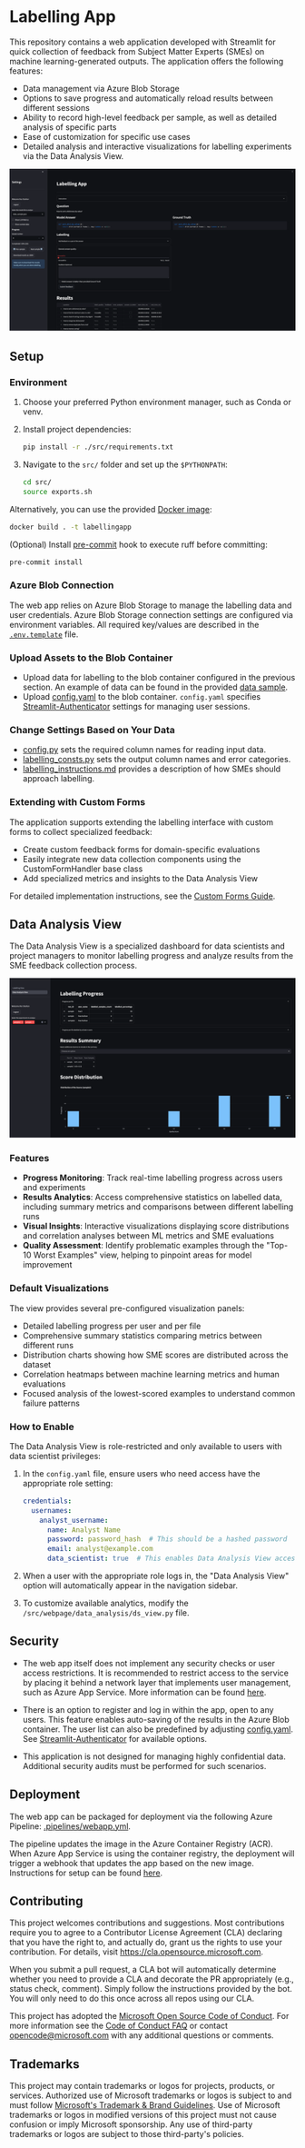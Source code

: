 # Labelling App

This repository contains a web application developed with Streamlit for quick collection of feedback from Subject Matter Experts (SMEs) on machine learning-generated outputs. The application offers the following features:

- Data management via Azure Blob Storage
- Options to save progress and automatically reload results between different sessions
- Ability to record high-level feedback per sample, as well as detailed analysis of specific parts
- Ease of customization for specific use cases
- Detailed analysis and interactive visualizations for labelling experiments via the Data Analysis View.

![Web Application](./src/assets/app_demo.png)

## Setup

### Environment

1. Choose your preferred Python environment manager, such as Conda or venv.
2. Install project dependencies:

    ```bash
    pip install -r ./src/requirements.txt
    ```

3. Navigate to the `src/` folder and set up the `$PYTHONPATH`:

    ```bash
    cd src/
    source exports.sh
    ```

Alternatively, you can use the provided [Docker image](./Dockerfile):

```bash
docker build . -t labellingapp
```

(Optional) Install [pre-commit](https://pre-commit.com) hook to execute ruff before committing:

```bash
pre-commit install
```

### Azure Blob Connection

The web app relies on Azure Blob Storage to manage the labelling data and user credentials. Azure Blob Storage connection settings are configured via environment variables. All required key/values are described in the [`.env.template`](./src/.env.template) file.

### Upload Assets to the Blob Container

- Upload data for labelling to the blob container configured in the previous section. An example of data can be found in the provided [data sample](./src/assets/data_sample.json).
- Upload [config.yaml](/src/assets/config.yaml) to the blob container. `config.yaml` specifies [Streamlit-Authenticator](https://github.com/mkhorasani/Streamlit-Authenticator) settings for managing user sessions.

### Change Settings Based on Your Data

- [config.py](/src/config.py) sets the required column names for reading input data.
- [labelling_consts.py](/src/webpage/labelling_consts.py) sets the output column names and error categories.
- [labelling_instructions.md](/src/assets/labelling_instructions.md) provides a description of how SMEs should approach labelling.

### Extending with Custom Forms

The application supports extending the labelling interface with custom forms to collect specialized feedback:

- Create custom feedback forms for domain-specific evaluations
- Easily integrate new data collection components using the CustomFormHandler base class
- Add specialized metrics and insights to the Data Analysis View

For detailed implementation instructions, see the [Custom Forms Guide](/src/doc/custom_forms_guide.md).

## Data Analysis View

The Data Analysis View is a specialized dashboard for data scientists and project managers to monitor labelling progress and analyze results from the SME feedback collection process.

![Data Analysis View](./src/assets/ds_view.png)

### Features

- **Progress Monitoring**: Track real-time labelling progress across users and experiments
- **Results Analytics**: Access comprehensive statistics on labelled data, including summary metrics and comparisons between different labelling runs
- **Visual Insights**: Interactive visualizations displaying score distributions and correlation analyses between ML metrics and SME evaluations
- **Quality Assessment**: Identify problematic examples through the "Top-10 Worst Examples" view, helping to pinpoint areas for model improvement

### Default Visualizations

The view provides several pre-configured visualization panels:

- Detailed labelling progress per user and per file
- Comprehensive summary statistics comparing metrics between different runs
- Distribution charts showing how SME scores are distributed across the dataset
- Correlation heatmaps between machine learning metrics and human evaluations
- Focused analysis of the lowest-scored examples to understand common failure patterns

### How to Enable

The Data Analysis View is role-restricted and only available to users with data scientist privileges:

1. In the `config.yaml` file, ensure users who need access have the appropriate role setting:

   ```yaml
   credentials:
     usernames:
       analyst_username:
         name: Analyst Name
         password: password_hash  # This should be a hashed password
         email: analyst@example.com
         data_scientist: true  # This enables Data Analysis View access
   ```

2. When a user with the appropriate role logs in, the "Data Analysis View" option will automatically appear in the navigation sidebar.

3. To customize available analytics, modify the `/src/webpage/data_analysis/ds_view.py` file.

## Security

- The web app itself does not implement any security checks or user access restrictions. It is recommended to restrict access to the service by placing it behind a network layer that implements user management, such as Azure App Service. More information can be found [here](https://learn.microsoft.com/en-us/entra/identity-platform/multi-service-web-app-authentication-app-service).

- There is an option to register and log in within the app, open to any users. This feature enables auto-saving of the results in the Azure Blob container. The user list can also be predefined by adjusting [config.yaml](/src/assets/config.yaml). See [Streamlit-Authenticator](https://github.com/mkhorasani/Streamlit-Authenticator) for available options.

- This application is not designed for managing highly confidential data. Additional security audits must be performed for such scenarios.

## Deployment

The web app can be packaged for deployment via the following Azure Pipeline: [.pipelines/webapp.yml](.pipelines/webapp.yml).

The pipeline updates the image in the Azure Container Registry (ACR). When Azure App Service is using the container registry, the deployment will trigger a webhook that updates the app based on the new image. Instructions for setup can be found [here](https://learn.microsoft.com/en-us/azure/app-service/tutorial-custom-container?tabs=azure-cli&pivots=container-linux).

## Contributing

This project welcomes contributions and suggestions.  Most contributions require you to agree to a
Contributor License Agreement (CLA) declaring that you have the right to, and actually do, grant us
the rights to use your contribution. For details, visit <https://cla.opensource.microsoft.com>.

When you submit a pull request, a CLA bot will automatically determine whether you need to provide
a CLA and decorate the PR appropriately (e.g., status check, comment). Simply follow the instructions
provided by the bot. You will only need to do this once across all repos using our CLA.

This project has adopted the [Microsoft Open Source Code of Conduct](https://opensource.microsoft.com/codeofconduct/).
For more information see the [Code of Conduct FAQ](https://opensource.microsoft.com/codeofconduct/faq/) or
contact [opencode@microsoft.com](mailto:opencode@microsoft.com) with any additional questions or comments.

## Trademarks

This project may contain trademarks or logos for projects, products, or services. Authorized use of Microsoft
trademarks or logos is subject to and must follow
[Microsoft's Trademark & Brand Guidelines](https://www.microsoft.com/en-us/legal/intellectualproperty/trademarks/usage/general).
Use of Microsoft trademarks or logos in modified versions of this project must not cause confusion or imply Microsoft sponsorship.
Any use of third-party trademarks or logos are subject to those third-party's policies.
